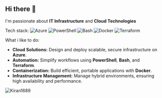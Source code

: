 ## Hi there 👋

I'm passionate about **IT Infrastructure** and **Cloud Technologies**

Tech stack:
![Azure](https://img.shields.io/badge/Azure-0078D4?style=for-the-badge&logo=microsoft-azure&logoColor=white)
![PowerShell](https://img.shields.io/badge/PowerShell-5391FE?style=for-the-badge&logo=powershell&logoColor=white)
![Bash](https://img.shields.io/badge/Bash-4EAA25?style=for-the-badge&logo=gnubash&logoColor=white)
![Docker](https://img.shields.io/badge/Docker-2496ED?style=for-the-badge&logo=docker&logoColor=white)
![Terraform](https://img.shields.io/badge/Terraform-623CE4?style=for-the-badge&logo=terraform&logoColor=white)

What i like to do:
- **Cloud Solutions:** Design and deploy scalable, secure infrastructure on **Azure**.
- **Automation:** Simplify workflows using **PowerShell**, **Bash**, and **Terraform**.
- **Containerization:** Build efficient, portable applications with **Docker**.
- **Infrastructure Management:** Manage hybrid environments, ensuring high availability and performance.

<p align="left">
  <img src="https://komarev.com/ghpvc/?username=miquelgarcia0&label=Profile%20views&color=770677&style=for-the-badge&logo=star" alt="Kiran1689" style="padding-right:20px;" />
</p>
<!--
**miquelgarcia0/miquelgarcia0** is a ✨ _special_ ✨ repository because its `README.md` (this file) appears on your GitHub profile.

Here are some ideas to get you started:

- 🔭 I’m currently working on ...
- 🌱 I’m currently learning ...
- 👯 I’m looking to collaborate on ...
- 🤔 I’m looking for help with ...
- 💬 Ask me about ...
- 📫 How to reach me: ...
- 😄 Pronouns: ...
- ⚡ Fun fact: ...
-->
